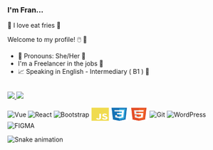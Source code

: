 ###  I'm Fran... 

:fries: I love eat fries :fries:

<!-- -------------------------------------------------------------------------------------------------------------------------------------------------------------------- -->
 Welcome to my profile! :computer_mouse: :yellow_heart:
 
<!-- -------------------------------------------------------------------------------------------------------------------------------------------------------------------- -->

  - 💬 Pronouns: She/Her :yellow_heart:
  - I'm a Freelancer in the jobs :yellow_heart:
  - 📈 Speaking in English - Intermediary ( B1 ) :yellow_heart:

<!-- -------------------------------------------------------------------------------------------------------------------------------------------------------------------- -->

 <div style="display: inline-block"><br>
  <a href="https://github.com/franciane-lark">
  <img height="180em" src="https://github-readme-stats.vercel.app/api?username=franciane-lark&show_icons=true&theme=tokyonight&include_all_commits=true&count_private=true"/>
  <img height="180em" src="https://github-readme-stats.vercel.app/api/top-langs/?username=franciane-lark&layout=compact&langs_count=16&theme=highcontrast"/>
</div>
 
<!-- -------------------------------------------------------------------------------------------------------------------------------------------------------------------- -->

 <div style="display: inline-block"><br>
  <img align="center" alt="Vue" height="30" width="40" src="https://cdn.jsdelivr.net/gh/devicons/devicon/icons/vuejs/vuejs-original-wordmark.svg" />
  <img align="center" alt="React" height="30" width="40" src="https://cdn.icon-icons.com/icons2/2415/PNG/512/react_original_wordmark_logo_icon_146375.png">
  <img align="center" alt="Bootstrap" height="30" width="40" src="https://cdn.icon-icons.com/icons2/2415/PNG/512/bootstrap_plain_logo_icon_146619.png">
  <img align="center" alt="Js" height="30" width="40" src="https://raw.githubusercontent.com/devicons/devicon/master/icons/javascript/javascript-plain.svg">
  <img align="center" alt="CSS" height="30" width="40" src="https://raw.githubusercontent.com/devicons/devicon/master/icons/css3/css3-original.svg">
  <img align="center" alt="HTML" height="30" width="40" src="https://raw.githubusercontent.com/devicons/devicon/master/icons/html5/html5-original.svg">
  <img align="center" alt="Git" height="30" width="40" src="https://cdn.jsdelivr.net/gh/devicons/devicon/icons/git/git-original.svg" />
  <img align="center" alt="WordPress" height="30" width="40" src="https://cdn.jsdelivr.net/gh/devicons/devicon/icons/wordpress/wordpress-original.svg" />
  <img align="center" alt="FIGMA" height="30" width="40" src="https://cdn.jsdelivr.net/gh/devicons/devicon/icons/figma/figma-original.svg" />
  
  ![Snake animation](https://github.com/franciane-lark/franciane-lark/blob/output/github-contribution-grid-snake.svg)
 </div>

